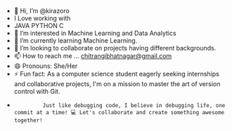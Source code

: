 - 👋 Hi, I’m @kirazoro
- I Love working with
- JAVA PYTHON C
- 👀 I’m interested in Machine Learning and Data Analytics
- 🌱 I’m currently learning Machine Learning.
- 💞️ I’m looking to collaborate on projects having different backgrounds.
- 📫 How to reach me ... chitrangibhatnagar@gmail.com
- 😄 Pronouns: She/Her
- ⚡ Fun fact: As a computer science student eagerly seeking internships and collaborative projects, I'm on a mission to master the art of version control with Git.
-              Just like debugging code, I believe in debugging life, one commit at a time! 💻 Let's collaborate and create something awesome together! 

<!---
kirazoro/kirazoro is a ✨ special ✨ repository because its `README.md` (this file) appears on your GitHub profile.
You can click the Preview link to take a look at your changes.
--->
